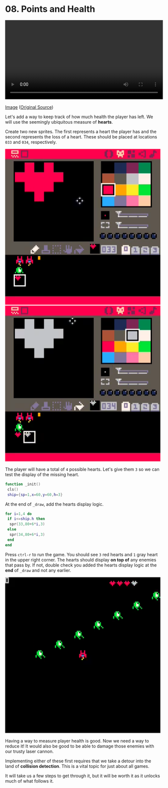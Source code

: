 # 08. Points and Health

<video controls width="512">
    <source src="./tut_8.mp4"
            type="video/mp4">
    Sorry, your browser doesn't support embedded videos.
</video>

[Image](./tut_8.git) ([Original Source](https://ztiromoritz.github.io/pico-8-shooter/gif/tut_8.gif))

Let's add a way to keep track of how much health the player has left. We will
use the seemingly ubiquitous measure of **hearts**.

Create two new sprites. The first represents a heart the player has and the
second represents the loss of a heart. These should be placed at locations
`033` and `034`, respectively.

<div><img src="./heart1.png" width="512" /></div>
<div><img src="./heart2.png" width="512" /></div>

The player will have a total of `4` possible hearts. Let's give them `3` so we can test the display of the missing heart.

```lua
function _init()
 cls()
 ship={sp=1,x=60,y=60,h=3}
```

At the end of `_draw`, add the hearts display logic.

```lua
for i=1,4 do
 if i<=ship.h then
  spr(33,80+6*i,3)
 else
  spr(34,80+6*i,3)
 end
end
```

Press `ctrl-r` to run the game. You should see `3` red hearts and `1` gray
heart in the upper right corner. The hearts should display **on top of** any
enemies that pass by. If not, double check you added the hearts display logic
at the **end** of `_draw` and not any earlier.

<div><img src="./result.png" width="512" /></div>

Having a way to measure player health is good. Now we need a way to reduce it!
It would also be good to be able to damage those enemies with our trusty laser
cannon.

Implementing either of these first requires that we take a detour into the land
of **collision detection**. This is a vital topic for just about all games.

It will take us a few steps to get through it, but it will be worth it as it
unlocks much of what follows it.

